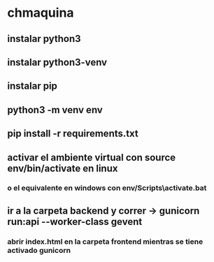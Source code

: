 # chmaquina
## instalar python3
## instalar python3-venv
## instalar pip
## python3 -m venv env
## pip install -r requirements.txt
## activar el ambiente virtual con source env/bin/activate en linux
### o el equivalente en windows con env/Scripts\activate.bat
## ir a la carpeta backend y correr -> gunicorn run:api --worker-class gevent
### abrir index.html en la carpeta frontend mientras se tiene activado gunicorn
